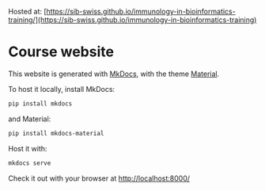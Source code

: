 Hosted at: [https://sib-swiss.github.io/immunology-in-bioinformatics-training/](https://sib-swiss.github.io/immunology-in-bioinformatics-training)

# Course website

This website is generated with [MkDocs](https://www.mkdocs.org/), with the theme [Material](https://squidfunk.github.io/mkdocs-material/).

To host it locally, install MkDocs:
```bash
pip install mkdocs
```

and Material:
```bash
pip install mkdocs-material
```

Host it with:
```bash
mkdocs serve
```

Check it out with your browser at [http://localhost:8000/](http://localhost:8000/)

